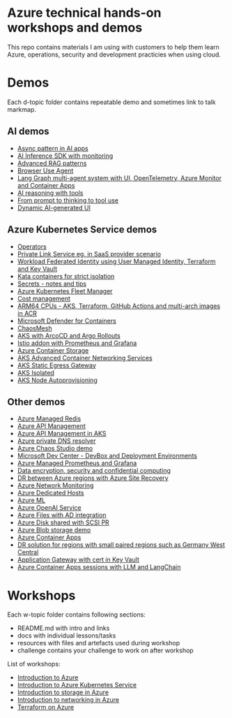 # Azure technical hands-on workshops and demos
This repo contains materials I am using with customers to help them learn Azure, operations, security and development practicies when using cloud.

# Demos
Each d-topic folder contains repeatable demo and sometimes link to talk markmap.

## AI demos
- [Async pattern in AI apps](./d-ai-async/)
- [AI Inference SDK with monitoring](./d-ai-inference-sdk-with-monitoring/)
- [Advanced RAG patterns](./d-ai-rag/)
- [Browser Use Agent](./d-ai-browser-use/)
- [Lang Graph multi-agent system with UI, OpenTelemetry, Azure Monitor and Container Apps](./d-ai-langgraph-aca-azmonitor/)
- [AI reasoning with tools](./d-ai-reasoning-with-tools/)
- [From prompt to thinking to tool use](./d-ai-prompt-think-tool/)
- [Dynamic AI-generated UI](./d-ai-dynamic-ui/)

## Azure Kubernetes Service demos
- [Operators](./d-aks-operators/)
- [Private Link Service eg. in SaaS provider scenario](./d-aks-privatelinkservice/)
- [Workload Federated Identity using User Managed Identity, Terraform and Key Vault](./d-aks-federated-identity/)
- [Kata containers for strict isolation](./d-aks-kata/)
- [Secrets - notes and tips](./d-aks-secrets/)
- [Azure Kubernetes Fleet Manager](./d-kubernetes-fleet/../)
- [Cost management](./d-aks-cost-management/)
- [ARM64 CPUs - AKS, Terraform, GitHub Actions and multi-arch images in ACR](./d-aks-arm64/)
- [Microsoft Defender for Containers](./d-aks-defender/)
- [ChaosMesh](./d-aks-chaosmesh/)
- [AKS with ArcoCD and Argo Rollouts](./d-aks-argo-cd-and-rollouts/)
- [Istio addon with Prometheus and Grafana](./d-aks-istio/)
- [Azure Container Storage](./d-aks-azurecontainerstorage/)
- [AKS Advanced Container Networking Services](./d-aks-acns/)
- [AKS Static Egress Gateway](./d-aks-static-egress-gw/)
- [AKS Isolated](./d-aks-network-isolated/)
- [AKS Node Autoprovisioning](./d-aks-karpenter/)
  
## Other demos
- [Azure Managed Redis](./d-azure-managed-redis/)
- [Azure API Management](./d-api-management/)
- [Azure API Management in AKS](./d-apim-in-aks/)
- [Azure private DNS resolver](./d-dns-resolver/)
- [Azure Chaos Studio demo](./d-chaos-studio/)
- [Microsoft Dev Center - DevBox and Deployment Environments](./d-dev-ex/)
- [Azure Managed Prometheus and Grafana](./d-managed-prometheus/)
- [Data encryption, security and confidential computing](./d-data-security/)
- [DR between Azure regions with Azure Site Recovery](./d-asr/)
- [Azure Network Monitoring](./d-net-monitor/)
- [Azure Dedicated Hosts](./d-dedicated-hosts/)
- [Azure ML](https://github.com/tkubica12/ai-demos/tree/main/azureml)
- [Azure OpenAI Service](https://github.com/tkubica12/ai-demos/tree/main/openai) 
- [Azure Files with AD integration](./d-storage-files-ad/)
- [Azure Disk shared with SCSI PR](./d-storage-disk-shared/) 
- [Azure Blob storage demo](./d-azure-blob-storage/)
- [Azure Container Apps](./d-aca/)
- [DR solution for regions with small paired regions such as Germany West Central](./d-gwc-dr/)
- [Application Gateway with cert in Key Vault](./d-appgw-kv/)
- [Azure Container Apps sessions with LLM and LangChain](./d-aca-sessions/)

# Workshops
Each w-topic folder contains following sections:
- README.md with intro and links
- docs with individual lessons/tasks
- resources with files and artefacts used during workshop
- challenge contains your challenge to work on after workshop
  
List of workshops:
- [Introduction to Azure](./w-azure-basics/)
- [Introduction to Azure Kubernetes Service](./w-aks-intro/)
- [Introduction to storage in Azure](./w-storage/)
- [Introduction to networking in Azure](./w-networking/)
- [Terraform on Azure](./w-terraform-on-azure/)
